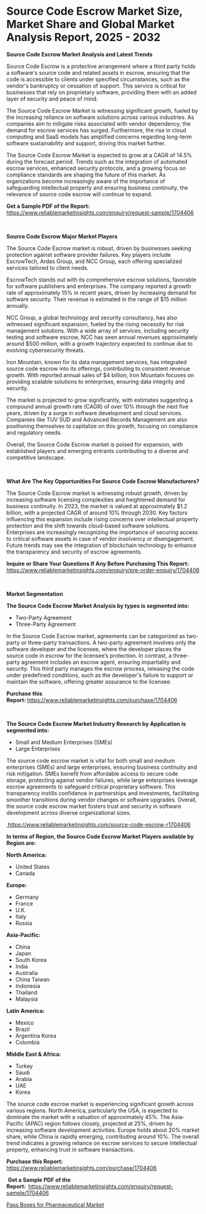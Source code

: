 <p><h1>Source Code Escrow Market Size, Market Share and Global Market Analysis Report, 2025 - 2032</h1></p><p><strong>Source Code Escrow Market Analysis and Latest Trends</strong></p>
<p><p>Source Code Escrow is a protective arrangement where a third party holds a software's source code and related assets in escrow, ensuring that the code is accessible to clients under specified circumstances, such as the vendor's bankruptcy or cessation of support. This service is critical for businesses that rely on proprietary software, providing them with an added layer of security and peace of mind.</p><p>The Source Code Escrow Market is witnessing significant growth, fueled by the increasing reliance on software solutions across various industries. As companies aim to mitigate risks associated with vendor dependency, the demand for escrow services has surged. Furthermore, the rise in cloud computing and SaaS models has amplified concerns regarding long-term software sustainability and support, driving this market further.</p><p>The Source Code Escrow Market is expected to grow at a CAGR of 14.5% during the forecast period. Trends such as the integration of automated escrow services, enhanced security protocols, and a growing focus on compliance standards are shaping the future of this market. As organizations become increasingly aware of the importance of safeguarding intellectual property and ensuring business continuity, the relevance of source code escrow will continue to expand.</p></p>
<p><strong>Get a Sample PDF of the Report:&nbsp;</strong> <a href="https://www.reliablemarketinsights.com/enquiry/request-sample/1704406?utm_campaign=1166&utm_medium=2&utm_source=Github&utm_content=ia&utm_term=09012025&utm_id=source-code-escrow">https://www.reliablemarketinsights.com/enquiry/request-sample/1704406</a></p>
<p>&nbsp;</p>
<p><strong>Source Code Escrow Major Market Players</strong></p>
<p><p>The Source Code Escrow market is robust, driven by businesses seeking protection against software provider failures. Key players include EscrowTech, Ardas Group, and NCC Group, each offering specialized services tailored to client needs.</p><p>EscrowTech stands out with its comprehensive escrow solutions, favorable for software publishers and enterprises. The company reported a growth rate of approximately 15% in recent years, driven by increasing demand for software security. Their revenue is estimated in the range of $15 million annually.</p><p>NCC Group, a global technology and security consultancy, has also witnessed significant expansion, fueled by the rising necessity for risk management solutions. With a wide array of services, including security testing and software escrow, NCC has seen annual revenues approximately around $500 million, with a growth trajectory expected to continue due to evolving cybersecurity threats.</p><p>Iron Mountain, known for its data management services, has integrated source code escrow into its offerings, contributing to consistent revenue growth. With reported annual sales of $4 billion, Iron Mountain focuses on providing scalable solutions to enterprises, ensuring data integrity and security.</p><p>The market is projected to grow significantly, with estimates suggesting a compound annual growth rate (CAGR) of over 10% through the next five years, driven by a surge in software development and cloud services. Companies like TUV SUD and Advanced Records Management are also positioning themselves to capitalize on this growth, focusing on compliance and regulatory needs.</p><p>Overall, the Source Code Escrow market is poised for expansion, with established players and emerging entrants contributing to a diverse and competitive landscape.</p></p>
<p>&nbsp;</p>
<p><strong>What Are The Key Opportunities For Source Code Escrow Manufacturers?</strong></p>
<p><p>The Source Code Escrow market is witnessing robust growth, driven by increasing software licensing complexities and heightened demand for business continuity. In 2023, the market is valued at approximately $1.2 billion, with a projected CAGR of around 10% through 2030. Key factors influencing this expansion include rising concerns over intellectual property protection and the shift towards cloud-based software solutions. Enterprises are increasingly recognizing the importance of securing access to critical software assets in case of vendor insolvency or disengagement. Future trends may see the integration of blockchain technology to enhance the transparency and security of escrow agreements.</p></p>
<p><strong>Inquire or Share Your Questions If Any Before Purchasing This Report:</strong> <a href="https://www.reliablemarketinsights.com/enquiry/pre-order-enquiry/1704406?utm_campaign=1166&utm_medium=2&utm_source=Github&utm_content=ia&utm_term=09012025&utm_id=source-code-escrow">https://www.reliablemarketinsights.com/enquiry/pre-order-enquiry/1704406</a></p>
<p>&nbsp;</p>
<p><strong>Market Segmentation</strong></p>
<p><strong>The Source Code Escrow Market Analysis by types is segmented into:</strong></p>
<p><ul><li>Two-Party Agreement</li><li>Three-Party Agreement</li></ul></p>
<p><p>In the Source Code Escrow market, agreements can be categorized as two-party or three-party transactions. A two-party agreement involves only the software developer and the licensee, where the developer places the source code in escrow for the licensee’s protection. In contrast, a three-party agreement includes an escrow agent, ensuring impartiality and security. This third party manages the escrow process, releasing the code under predefined conditions, such as the developer's failure to support or maintain the software, offering greater assurance to the licensee.</p></p>
<p><strong>Purchase this Report:&nbsp;</strong><a href="https://www.reliablemarketinsights.com/purchase/1704406?utm_campaign=1166&utm_medium=2&utm_source=Github&utm_content=ia&utm_term=09012025&utm_id=source-code-escrow">https://www.reliablemarketinsights.com/purchase/1704406</a></p>
<p>&nbsp;</p>
<p><strong>The Source Code Escrow Market Industry Research by Application is segmented into:</strong></p>
<p><ul><li>Small and Medium Enterprises (SMEs)</li><li>Large Enterprises</li></ul></p>
<p><p>The source code escrow market is vital for both small and medium enterprises (SMEs) and large enterprises, ensuring business continuity and risk mitigation. SMEs benefit from affordable access to secure code storage, protecting against vendor failures, while large enterprises leverage escrow agreements to safeguard critical proprietary software. This transparency instills confidence in partnerships and investments, facilitating smoother transitions during vendor changes or software upgrades. Overall, the source code escrow market fosters trust and security in software development across diverse organizational sizes.</p></p>
<p><a href="https://www.reliablemarketinsights.com/source-code-escrow-r1704406?utm_campaign=1166&utm_medium=2&utm_source=Github&utm_content=ia&utm_term=09012025&utm_id=source-code-escrow">&nbsp;https://www.reliablemarketinsights.com/source-code-escrow-r1704406</a></p>
<p><strong>In terms of Region, the Source Code Escrow Market Players available by Region are:</strong></p>
<p>
    <p> <strong> North America: </strong>
        <ul>
            <li>United States</li>
            <li>Canada</li>
        </ul>
        </p> 
    <p> <strong> Europe: </strong>
        <ul>
            <li>Germany</li>
            <li>France</li>
            <li>U.K.</li>
            <li>Italy</li>
            <li>Russia</li>
        </ul>
        </p> 
    <p> <strong> Asia-Pacific: </strong>
        <ul>
            <li>China</li>
            <li>Japan</li>
            <li>South Korea</li>
            <li>India</li>
            <li>Australia</li>
            <li>China Taiwan</li>
            <li>Indonesia</li>
            <li>Thailand</li>
            <li>Malaysia</li>
        </ul>
        </p> 
    <p> <strong> Latin America: </strong>
        <ul>
            <li>Mexico</li>
            <li>Brazil</li>
            <li>Argentina Korea</li>
            <li>Colombia</li>
        </ul>
        </p> 
    <p> <strong> Middle East & Africa: </strong>
        <ul>
            <li>Turkey</li>
            <li>Saudi</li>
            <li>Arabia</li>
            <li>UAE</li>
            <li>Korea</li>
        </ul>
    </p>
    </p>
<p><p>The source code escrow market is experiencing significant growth across various regions. North America, particularly the USA, is expected to dominate the market with a valuation of approximately 45%. The Asia-Pacific (APAC) region follows closely, projected at 25%, driven by increasing software development activities. Europe holds about 20% market share, while China is rapidly emerging, contributing around 10%. The overall trend indicates a growing reliance on escrow services to secure intellectual property, enhancing trust in software transactions.</p></p>
<p><strong>Purchase this Report: </strong><a href="https://www.reliablemarketinsights.com/purchase/1704406?utm_campaign=1166&utm_medium=2&utm_source=Github&utm_content=ia&utm_term=09012025&utm_id=source-code-escrow">https://www.reliablemarketinsights.com/purchase/1704406</a></p>
<p>&nbsp;<strong>Get a Sample PDF of the Report:&nbsp;&nbsp;</strong><a href="https://www.reliablemarketinsights.com/enquiry/request-sample/1704406?utm_campaign=1166&utm_medium=2&utm_source=Github&utm_content=ia&utm_term=09012025&utm_id=source-code-escrow">https://www.reliablemarketinsights.com/enquiry/request-sample/1704406</a></p>
<p><strong></strong></p>
<p><p><a href="https://github.com/yoshih12/Market-Research-Report-List-4/blob/main/pass-boxes-for-pharmaceutical-market.md?utm_campaign=1166&utm_medium=2&utm_source=Github&utm_content=ia&utm_term=09012025&utm_id=source-code-escrow">Pass Boxes for Pharmaceutical Market</a></p></p>
